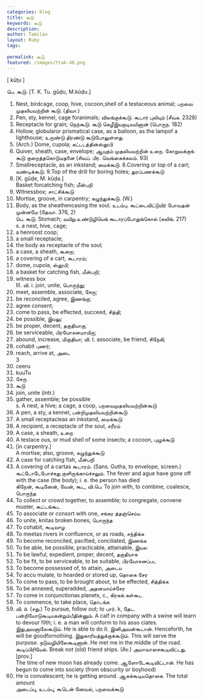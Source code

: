 ```yaml
---
categories: blog
title: கூடு
keywords: கூடு
description: 
author: Tamilan
layout: Ruby
tags: 
 
permalink: கூடு
featured: /images/ttak-48.png
---
```

  
[ kūṭu ]  
  
பெ. கூடு. [T. K. Tu. gūḍu, M.kūḍu.]  
1. Nest, birdcage, coop, hive, cocoon,shell of a testaceous animal; பறவை முதலியவற்றின் கூடு. (திவா.)  
2. Pen, sty, kennel, cage foranimals; விலங்குக்கூடு. கூடார் புலியும் (சீவக. 2328)  
3. Receptacle for grain; நெற்கூடு. கூடு கெழீஇயகுடிவயினான் (பொருந. 182)  
4. Hollow, globularor prismatical case, as a balloon, as the lampof a lighthouse; உருண்டு திரண்டு கூடுபோலுள்ளது  
5. (Arch.) Dome, cupola; கட்டடத்தின்ஸ்தூபி  
6. Quiver, sheath, case, envelope; ஆயுதம் முதலியவற்றின் உறை. கோறுவக்குங் கூடு குறைத்தகொடுமதனை (சிவப். பிர. வெங்கைக்கலம். 93)  
7. Smallreceptacle, as an inkstand; மைக்கூடு. 8.Covering or top of a cart; வண்டிக்கூடு. 9.Top of the drill for boring holes; துரப்பணக்கூடு  
10. [K. gūḍe, M. kūḍa.]  
Basket forcatching fish; மீன்பறி  
11. Witnessbox; சாட்சிக்கூடு  
12. Mortise, groove, in carpentry; கழுந்துக்கூடு. (W.)  
13. Body, as the sheathencasing the soul; உடம்பு. கூட்டைவிட்டுயிர் போவதன் முன்னமே (தேவா. 376, 2)  
பெ. கூடு. Stomach; வயிறு.உண்டுழியெங் கூடாரப்போதுங்கொல் (கலிங். 217)  
s. a nest, hive, cage;  
2. a henroost coop;  
3. a small receptacle;  
4. the body as receptacle of the soul;  
5. a case, a sheath, கூறை;  
6. a covering of a cart, கூடாரம்;  
7. dome, cupola, ஸ்தூபி;  
8. a basket for catching fish, மீன்பறி;  
9. witness box  
III. வி. i. join, unite, பொருந்து;  
2. meet, assemble, associate, சேரு;  
3. be reconciled, agree, இணங்கு;  
4. agree consent;  
5. come to pass, be effected, succeed, சித்தி;  
6. be possible, இயலு;  
7. be proper, decent, தகுதியாகு;  
8. be serviceable, பிரயோசனமாயிரு;  
2. abound, increase, மிகுதியா; வி. t. associate, be friend, சிநேகி;  
2. cohabit புணர்;  
3. reach, arrive at, அடை  
3  
1. ceeru  
2. kuuTu  
1. சேரு  
2. கூடு  
1. join, unite (intr.)  
2. gather, assemble; be possible  
s. A nest, a hive; a cage, a coop, பறவைமுதலியவற்றின்கூடு  
2. A pen, a sty, a kennel, பன்றிமுதலியவற்றின்கூடு  
3. A small receptacleas an inkstand, மைக்கூடு  
4. A recipient, a receptacle of the soul, சரீரம்  
5. A case, a sheath, உறை  
6. A testace ous, or mud shell of some insects; a cocoon, புழுக்கூடு  
7. [in carpentry.]  
A mortise; also, groove, கழுந்துக்கூடு  
8. A case for catching fish, மீன்பறி  
9. A covering of a cartas கூடாரம். (Sans. Gutha, to envelope, screen.) கூட்டோடேபோச்சுது குளிருங்காய்ச்சலும். The fever and ague have gone off with the case (the body); i. e. the person has died  
கிறேன், கூடினேன், வேன், கூட, வி.பெ. To join with, to combine, coalesce, பொருந்த  
2. To collect or crowd together, to assemble; to congregate, convene muster, கூட்டங்கூட  
3. To associate or consort with one, சங்கர த்தஞ்செய்ய  
4. To unite, knitas broken bones, பொருந்த  
5. To cohabit, கூடிவாழ  
6. To meetas rivers in confluence, or as roads, சந்திக்க  
7. To become reconciled, pacified, conciliated, இணங்க  
8. To be able, be possible, practicable, attainable, இயல  
9. To be lawful, expedient, proper, decent, தகுதியாக  
1. To be fit, to be serviceable, to be suitable, பிரயோசனப்பட  
11. To become possessed of, to attain, அடைய  
12. To accu mulate, to hoarded or stored up, தொகை சேர  
13. To come to pass, to be brought about, to be effected, சித்திக்க  
14. To be annexed, superadded, அதனமாய்ச்சேர  
15. To come in conjunctionas planets, c., கிரகங் கள்கூட  
16. To commence, to take place, தொடங்க  
17. வி. a. (சது.) To pursue, follow out; to பார். k, தேட. பன்றியோடுகூடியகன்றும்பீதின்னும். A calf in company with a swine will learn to devour filth; i. e. a man will conform to his asso ciates. இதுஅவனாலேகூடும். He is able to do it. இனிஅவன்கூடான். Henceforth, he will be goodfornothing. இதுகாரியத்துக்குக்கூடும். This will serve the purpose. நடுவழியிலேகூடினான். He met me in the middle of the road. கூடிப்பிரியேல். Break not (old) friend ships. (Av.) அமாவாசைகூடிவிட்டது. [prov.]  
The time of new moon has already come. ஆளோடேகூடிவிட்டான். He has begun to come into society (from obscurity or boyhood)  
2. He is convalescent; he is getting around. ஆகக்கூடியதொகை. The total amount  
அடைப்பு, உடம்பு, கூடென் னேவல், பறவைக்கூடு